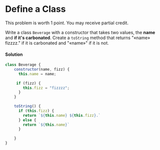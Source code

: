 # Define a Class

This problem is worth 1 point. You may receive partial credit.

Write a class `Beverage` with a constructor that takes two values, the **name** and **if it's carbonated**. Create a `toString` method that returns "«name» fizzzz." if it is carbonated and "«name»" if it is not.

#### Solution
```js
class Beverage {
	constructor(name, fizz) {
      this.name = name;
      
     if (fizz) {
      	this.fizz = "fizzzz";
      }
    }
  
  	toString() {
      if (this.fizz) {
        return `${this.name} ${this.fizz}.`
      } else {
        return `${this.name}`
      }
       
    }
}
```
